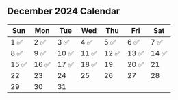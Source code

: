 ## December 2024 Calendar

| Sun | Mon | Tue | Wed | Thu | Fri | Sat |
|-----|-----|-----|-----|-----|-----|-----|
| 1 ✅ | 2 ✅ | 3 ✅ | 4 ✅ | 5 ✅ | 6 ✅ | 7 ✅ |
| 8 ✅ | 9 ✅ | 10 ✅ | 11 ✅ | 12 ✅ | 13 ✅ | 14 ✅ |
| 15 ✅ | 16 ✅ | 17 ✅ | 18 ✅ | 19  | 20 ✅ | 21  |
| 22  | 23  | 24  | 25  | 26  | 27  | 28  |
| 29  | 30  | 31  |     |     |     |     |
 